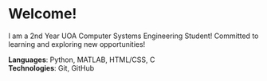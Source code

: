 # Welcome!

I am a 2nd Year UOA Computer Systems Engineering Student! Committed to learning and exploring new opportunities! <br>

<b>Languages</b>: Python, MATLAB, HTML/CSS, C <br>
<b>Technologies</b>: Git, GitHub <br>
